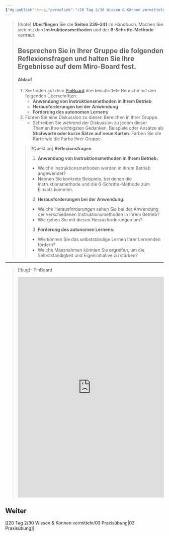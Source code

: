 ```yaml
---
{"dg-publish":true,"permalink":"/20 Tag 2/30 Wissen & Können vermitteln/02 Instruktionsmethoden/"}
---
```


> [!note] **Überfliegen** Sie die **Seiten 239-241** im Handbuch. Machen Sie sich mit den **Instruktionsmethoden** und der **6-Schritte-Methode** vertraut.
>
> Besprechen Sie in Ihrer Gruppe die folgenden **Reflexionsfragen** und halten Sie Ihre Ergebnisse auf dem Miro-Board fest.
>---
> #### Ablauf
> 1. Sie finden auf dem [PinBoard]() drei beschriftete Bereiche mit den folgenden Überschriften:
>    - **Anwendung von Instruktionsmethoden in Ihrem Betrieb**
>    - **Herausforderungen bei der Anwendung**
>    - **Förderung des autonomen Lernens**
> 2. Führen Sie eine Diskussion zu diesen Bereichen in Ihrer Gruppe.
>    - Schreiben Sie während der Diskussion zu jedem dieser Themen Ihre wichtigsten Gedanken, Beispiele oder Ansätze als **Stichworte oder kurze Sätze auf neue Karten**. Färben Sie die Karte wie die Farbe Ihrer Gruppe. 
>   
>>[!Question] **Reflexionsfragen**
>>1. **Anwendung von Instruktionsmethoden in Ihrem Betrieb:**
>>- Welche Instruktionsmethoden werden in Ihrem Betrieb angewendet? 
>>- Nennen Sie konkrete Beispiele, bei denen die Instruktionsmethode und die 6-Schritte-Methode zum Einsatz kommen.
>>
>>2. **Herausforderungen bei der Anwendung:**
>>- Welche Herausforderungen sehen Sie bei der Anwendung der verschiedenen Instruktionsmethoden in Ihrem Betrieb? 
>>- Wie gehen Sie mit diesen Herausforderungen um?
>>
>> 3. **Förderung des autonomen Lernens:**
>>- Wie können Sie das selbstständige Lernen Ihrer Lernenden fördern? 
>>- Welche Massnahmen könnten Sie ergreifen, um die Selbstständigkeit und Eigeninitiative zu stärken?


---

>[!bug]- PinBoard
><iframe src="https://tools.fobizz.com/pinboard/public_boards/0ee850d4-22fe-4caa-8377-919141c42315?token=0a253ca88f0660efb365950fcf466558" style="border:0px #ffffff none;" name="myiFrame" scrolling="no" frameborder="1" marginheight="0px" marginwidth="0px" height="700px" width="100%" allowfullscreen></iframe>


## Weiter
[[20 Tag 2/30 Wissen & Können vermitteln/03 Praxisübung\|03 Praxisübung]]